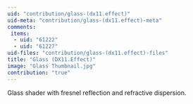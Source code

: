 ```yaml
---
uid: "contribution/glass-(dx11.effect)"
uid-meta: "contribution/glass-(dx11.effect)-meta"
comments: 
 items: 
  - uid: "61222"
  - uid: "61227"
uid-files: "contribution/glass-(dx11.effect)-files"
title: "Glass (DX11.Effect)"
image: "Glass Thumbnail.jpg"
contribution: "true"
---
```


Glass shader with fresnel reflection and refractive dispersion.